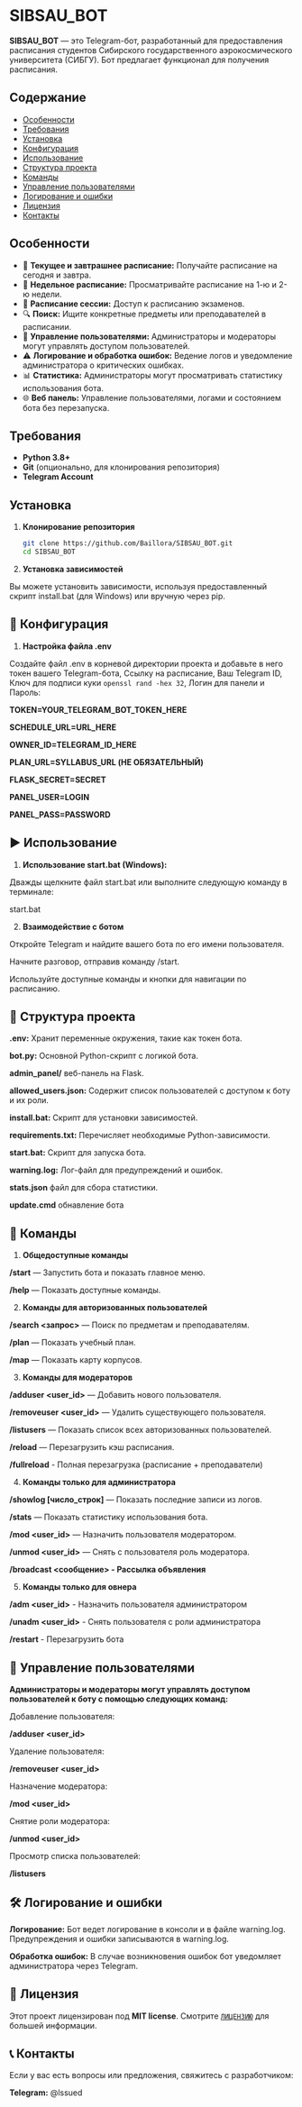 # SIBSAU_BOT

**SIBSAU_BOT** — это Telegram-бот, разработанный для предоставления расписания студентов Сибирского государственного аэрокосмического университета (СИБГУ). Бот предлагает функционал для получения расписания.

## Содержание

- [Особенности](#особенности)
- [Требования](#требования)
- [Установка](#установка)
- [Конфигурация](#конфигурация)
- [Использование](#использование)
- [Структура проекта](#структура-проекта)
- [Команды](#команды)
- [Управление пользователями](#управление-пользователями)
- [Логирование и ошибки](#логирование-и-ошибки)
- [Лицензия](#лицензия)
- [Контакты](#контакты)

## Особенности

- 📅 **Текущее и завтрашнее расписание:** Получайте расписание на сегодня и завтра.
- 📅 **Недельное расписание:** Просматривайте расписание на 1-ю и 2-ю недели.
- 📅 **Расписание сессии:** Доступ к расписанию экзаменов.
- 🔍 **Поиск:** Ищите конкретные предметы или преподавателей в расписании.
- 👥 **Управление пользователями:** Администраторы и модераторы могут управлять доступом пользователей.
- ⚠️ **Логирование и обработка ошибок:** Ведение логов и уведомление администратора о критических ошибках.
- 📊 **Статистика:** Администраторы могут просматривать статистику использования бота.
- 🌐 **Веб панель:** Управление пользователями, логами и состоянием бота без перезапуска.

## Требования

- **Python 3.8+**
- **Git** (опционально, для клонирования репозитория)
- **Telegram Account**

## Установка

1. **Клонирование репозитория**

   ```bash
   git clone https://github.com/Baillora/SIBSAU_BOT.git
   cd SIBSAU_BOT

2. **Установка зависимостей**

Вы можете установить зависимости, используя предоставленный скрипт install.bat (для Windows) или вручную через pip.

## 🔧 Конфигурация

1. **Настройка файла .env**

Создайте файл .env в корневой директории проекта и добавьте в него токен вашего Telegram-бота, Ссылку на расписание, Ваш Telegram ID, Ключ для подписи куки ```openssl rand -hex 32```, Логин для панели и Пароль:

**TOKEN=YOUR_TELEGRAM_BOT_TOKEN_HERE**

**SCHEDULE_URL=URL_HERE**

**OWNER_ID=TELEGRAM_ID_HERE**

**PLAN_URL=SYLLABUS_URL (НЕ ОБЯЗАТЕЛЬНЫЙ)**

**FLASK_SECRET=SECRET**

**PANEL_USER=LOGIN**

**PANEL_PASS=PASSWORD**

## ▶️ Использование

1. **Использование start.bat (Windows):**

Дважды щелкните файл start.bat или выполните следующую команду в терминале:

start.bat

2. **Взаимодействие с ботом**

Откройте Telegram и найдите вашего бота по его имени пользователя.

Начните разговор, отправив команду /start.

Используйте доступные команды и кнопки для навигации по расписанию.

## 📂 Структура проекта

**.env:** Хранит переменные окружения, такие как токен бота.

**bot.py:** Основной Python-скрипт с логикой бота.

**admin_panel/** веб-панель на Flask.

**allowed_users.json:** Содержит список пользователей с доступом к боту и их роли.

**install.bat:** Скрипт для установки зависимостей.

**requirements.txt:** Перечисляет необходимые Python-зависимости.

**start.bat:** Скрипт для запуска бота.

**warning.log:** Лог-файл для предупреждений и ошибок.

**stats.json** файл для сбора статистики.

**update.cmd** обнавление бота

## 💬 Команды

1. **Общедоступные команды**
   
**/start** — Запустить бота и показать главное меню.

**/help** — Показать доступные команды.

2. **Команды для авторизованных пользователей**
   
**/search <запрос>** — Поиск по предметам и преподавателям.

**/plan** — Показать учебный план.

**/map** —  Показать карту корпусов.

3. **Команды для модераторов**
   
**/adduser <user_id>** — Добавить нового пользователя.

**/removeuser <user_id>** — Удалить существующего пользователя.

**/listusers** — Показать список всех авторизованных пользователей.

**/reload** — Перезагрузить кэш расписания.

**/fullreload** - Полная перезагрузка (расписание + преподаватели)

4. **Команды только для администратора**

**/showlog [число_строк]** — Показать последние записи из логов.

**/stats** — Показать статистику использования бота.

**/mod <user_id>** — Назначить пользователя модератором.

**/unmod <user_id>** — Снять с пользователя роль модератора.

**/broadcast <сообщение> - Рассылка объявления**

5. **Команды только для овнера**

**/adm <user_id>** - Назначить пользователя администратором
  
**/unadm <user_id>** - Снять пользователя с роли администратора
  
**/restart** - Перезагрузить бота

## 👥 Управление пользователями

**Администраторы и модераторы могут управлять доступом пользователей к боту с помощью следующих команд:**

Добавление пользователя:

**/adduser <user_id>**

Удаление пользователя:

**/removeuser <user_id>**

Назначение модератора:

**/mod <user_id>**

Снятие роли модератора:

**/unmod <user_id>**

Просмотр списка пользователей:

**/listusers**

## 🛠️ Логирование и ошибки

**Логирование:** Бот ведет логирование в консоли и в файле warning.log. Предупреждения и ошибки записываются в warning.log.

**Обработка ошибок:** В случае возникновения ошибок бот уведомляет администратора через Telegram.

## 📜 Лицензия

Этот проект лицензирован под **MIT license**. Смотрите [`ЛИЦЕНЗИЮ`](./LICENSE) для большей информации.

## 📞 Контакты

Если у вас есть вопросы или предложения, свяжитесь с разработчиком:

**Telegram:** @lssued
